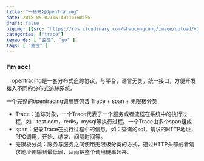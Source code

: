 ```yaml
---
title: "一秒开始OpenTracing"
date: 2018-05-02T16:43:14+08:00
draft: false
bigimg: [{src: "https://res.cloudinary.com/shaocongcong/image/upload/v1525252394/blog/trace/opentracing/tracing_kenan.jpg", desc: "tracing"}]
categories: ["trace"]
keywords: [ "监控", "go" ]
tags: [ "监控" ]
---
```


### I'm scc! 
 opentracing是一套分布式追踪协议，与平台，语言无关，统一接口，方便开发接入不同的分布式追踪系统。

一个完整的opentracing调用链包含 Trace + span + 无限极分类
- Trace：追踪对象，一个Trace代表了一个服务或者流程在系统中的执行过程，如：test.com，redis，mysql等执行过程。一个Trace由多个span组成
- span：记录Trace在执行过程中的信息，如：查询的sql，请求的HTTP地址，RPC调用，开始、结束、间隔时间等。
- 无限极分类：服务与服务之间使用无限极分类的方式，通过HTTP头部或者请求地址传输到最低层，从而把整个调用链串起来。